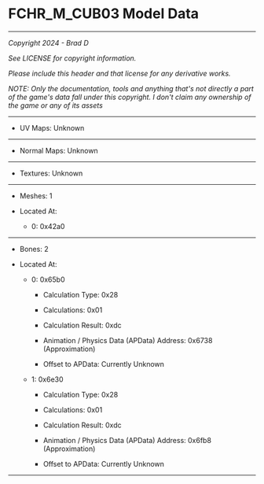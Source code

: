 # FCHR_M_CUB03 Model Data

---

*Copyright 2024 - Brad D*

*See LICENSE for copyright information.*

*Please include this header and that license for any derivative works.*

*NOTE: Only the documentation, tools and anything that's not directly a part of the game's data fall under this copyright. I don't claim any ownership of the game or any of its assets*

---


* UV Maps: Unknown

---

* Normal Maps: Unknown

---

* Textures: Unknown

---

* Meshes: 1

* Located At:

  * 0: 0x42a0

---

* Bones: 2

* Located At:

  * 0: 0x65b0

    * Calculation Type: 0x28

    * Calculations: 0x01

    * Calculation Result: 0xdc

    * Animation / Physics Data (APData) Address: 0x6738 (Approximation)

    * Offset to APData: Currently Unknown

  * 1: 0x6e30

    * Calculation Type: 0x28

    * Calculations: 0x01

    * Calculation Result: 0xdc

    * Animation / Physics Data (APData) Address: 0x6fb8 (Approximation)

    * Offset to APData: Currently Unknown

---

